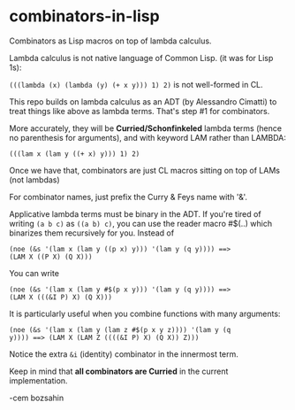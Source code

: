# combinators-in-lisp
Combinators as Lisp macros on top of lambda calculus.

Lambda calculus is not native language of Common Lisp. (it was for Lisp 1s):

<code>(((lambda (x) (lambda (y) (+ x y))) 1) 2)</code> is not well-formed in CL.

This repo builds on lambda calculus as an ADT (by Alessandro Cimatti) to treat things like above as lambda terms.
That's step #1 for combinators.

More accurately, they will be <b>Curried/Schonfinkeled</b> lambda terms (hence no parenthesis for arguments), and with keyword LAM rather than LAMBDA:

<code>(((lam x (lam y ((+ x) y))) 1) 2)</code>

Once we have that, combinators are just CL macros sitting on top of LAMs (not lambdas)

For combinator names, just prefix the Curry & Feys name with '&'.

Applicative lambda terms must be binary in the ADT. If you're tired of writing <code>(a b c)</code> as <code>((a b) c)</code>, you can use the reader macro #$(..) which binarizes them recursively for you. Instead of 

<code>(noe (&s '(lam x (lam y ((p x) y))) '(lam y (q y)))) ==>
(LAM X ((P X) (Q X)))</code>

You can write 

<code>(noe (&s '(lam x (lam y #$(p x y))) '(lam y (q y)))) ==>
(LAM X (((&I P) X) (Q X)))</code>

It is particularly useful when you combine functions with many arguments:

<code>(noe (&s '(lam x (lam y (lam z #$(p x y z)))) '(lam y (q y)))) ==>
(LAM X (LAM Z ((((&I P) X) (Q X)) Z)))</code>

Notice the extra <code>&i</code> (identity) combinator in the innermost term. 

Keep in mind that <b>all combinators are Curried</b> in the current implementation.

-cem bozsahin
